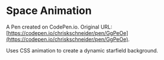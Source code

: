 # Space Animation

A Pen created on CodePen.io. Original URL: [https://codepen.io/chriskschneider/pen/GgPeOe](https://codepen.io/chriskschneider/pen/GgPeOe).

Uses CSS animation to create a dynamic starfield background.